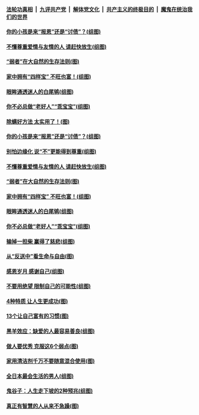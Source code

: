 ####  [法轮功真相](../../../../basic/blob/master/README.md?t=09022239) &nbsp;|&nbsp; [九评共产党](../../../../9ping.md/blob/master/README.md?t=09022239) &nbsp;|&nbsp; [解体党文化](../../../../jtdwh.md/blob/master/README.md?t=09022239)  &nbsp;|&nbsp; [共产主义的终极目的](../../../../gczydzjmd.md/blob/master/README.md?t=09022239) &nbsp;|&nbsp; [魔鬼在统治我们的世界](../../../../mgztzwmdsj.md/blob/master/README.md?t=09022239) 

#### [你的小孩是来“报恩”还是“讨债”？(组图)](../pages/p8/905242.md?t=09022239) 

#### [不懂尊重爱情与友情的人 请赶快放生(组图)](../pages/p8/905758.md?t=09022239) 

#### [“弱者”在大自然的生存法则(图)](../pages/p8/905465.md?t=09022239) 

#### [家中拥有“四样宝” 不旺也富！(组图)](../pages/p8/905766.md?t=09022239) 

#### [眼眸通透迷人的白尾鸲(组图)](../pages/p8/905742.md?t=09022239) 

#### [你不必总做“老好人”“乖宝宝”(组图)](../pages/p8/905417.md?t=09022239) 

#### [除螨好方法 太实用了！(图)](../pages/p8/905793.md?t=09022239) 

#### [你的小孩是来“报恩”还是“讨债”？(组图)](../pages/p8/905242.md?t=09022239) 

#### [别怕边缘化 说“不”更能得到尊重(组图)](../pages/p8/905729.md?t=09022239) 

#### [不懂尊重爱情与友情的人 请赶快放生(组图)](../pages/p8/905758.md?t=09022239) 

#### [“弱者”在大自然的生存法则(图)](../pages/p8/905465.md?t=09022239) 

#### [家中拥有“四样宝” 不旺也富！(组图)](../pages/p8/905766.md?t=09022239) 

#### [眼眸通透迷人的白尾鸲(组图)](../pages/p8/905742.md?t=09022239) 

#### [你不必总做“老好人”“乖宝宝”(组图)](../pages/p8/905417.md?t=09022239) 

#### [输掉一担柴 赢得了慈悲(组图)](../pages/p8/905528.md?t=09022239) 

#### [从“反送中”看生命与自由(图)](../pages/p8/905218.md?t=09022239) 

#### [感恩岁月 感谢自己(组图)](../pages/p8/905639.md?t=09022239) 

#### [不要用绝望 限制自己的可能性(组图)](../pages/p8/905416.md?t=09022239) 

#### [4种特质 让人生更成功(图)](../pages/p8/905421.md?t=09022239) 

#### [13个让自己富有的习惯(图)](../pages/p8/905225.md?t=09022239) 

#### [黑羊效应：缺爱的人最容易善良(组图)](../pages/p8/905414.md?t=09022239) 

#### [做人要优秀 克服这6个弱点(图)](../pages/p8/904882.md?t=09022239) 

#### [家用清洁剂千万不要随意混合使用(图)](../pages/p8/905097.md?t=09022239) 

#### [全日本最会生活的男人(组图)](../pages/p8/905157.md?t=09022239) 

#### [鬼谷子：人生走下坡的2种预兆(组图)](../pages/p8/905423.md?t=09022239) 

#### [真正有智慧的人从来不急躁(图)](../pages/p8/905203.md?t=09022239) 

